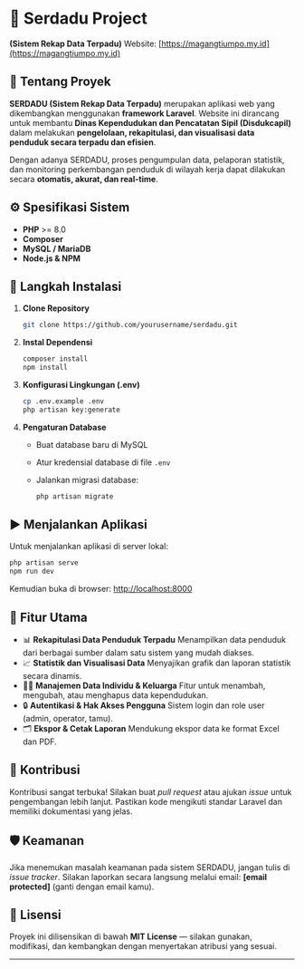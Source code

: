 # 🧩 Serdadu Project

**(Sistem Rekap Data Terpadu)**
Website: [https://magangtiumpo.my.id](https://magangtiumpo.my.id)

## 📖 Tentang Proyek

**SERDADU (Sistem Rekap Data Terpadu)** merupakan aplikasi web yang dikembangkan menggunakan **framework Laravel**.
Website ini dirancang untuk membantu **Dinas Kependudukan dan Pencatatan Sipil (Disdukcapil)** dalam melakukan **pengelolaan, rekapitulasi, dan visualisasi data penduduk secara terpadu dan efisien**.

Dengan adanya SERDADU, proses pengumpulan data, pelaporan statistik, dan monitoring perkembangan penduduk di wilayah kerja dapat dilakukan secara **otomatis, akurat, dan real-time**.

## ⚙️ Spesifikasi Sistem

* **PHP** >= 8.0
* **Composer**
* **MySQL / MariaDB**
* **Node.js & NPM**

## 🚀 Langkah Instalasi

1. **Clone Repository**

   ```bash
   git clone https://github.com/yourusername/serdadu.git
   ```

2. **Instal Dependensi**

   ```bash
   composer install
   npm install
   ```

3. **Konfigurasi Lingkungan (.env)**

   ```bash
   cp .env.example .env
   php artisan key:generate
   ```

4. **Pengaturan Database**

   * Buat database baru di MySQL
   * Atur kredensial database di file `.env`
   * Jalankan migrasi database:

     ```bash
     php artisan migrate
     ```

## ▶️ Menjalankan Aplikasi

Untuk menjalankan aplikasi di server lokal:

```bash
php artisan serve
npm run dev
```

Kemudian buka di browser: [http://localhost:8000](http://localhost:8000)

## 🌟 Fitur Utama

* 📊 **Rekapitulasi Data Penduduk Terpadu**
  Menampilkan data penduduk dari berbagai sumber dalam satu sistem yang mudah diakses.
* 📈 **Statistik dan Visualisasi Data**
  Menyajikan grafik dan laporan statistik secara dinamis.
* 🧍‍♂️ **Manajemen Data Individu & Keluarga**
  Fitur untuk menambah, mengubah, atau menghapus data kependudukan.
* 🔒 **Autentikasi & Hak Akses Pengguna**
  Sistem login dan role user (admin, operator, tamu).
* 🗂️ **Ekspor & Cetak Laporan**
  Mendukung ekspor data ke format Excel dan PDF.

## 🤝 Kontribusi

Kontribusi sangat terbuka!
Silakan buat *pull request* atau ajukan *issue* untuk pengembangan lebih lanjut. Pastikan kode mengikuti standar Laravel dan memiliki dokumentasi yang jelas.

## 🛡️ Keamanan

Jika menemukan masalah keamanan pada sistem SERDADU, jangan tulis di *issue tracker*.
Silakan laporkan secara langsung melalui email: **[email protected]** (ganti dengan email kamu).

## 📜 Lisensi

Proyek ini dilisensikan di bawah **MIT License** — silakan gunakan, modifikasi, dan kembangkan dengan menyertakan atribusi yang sesuai.

---
